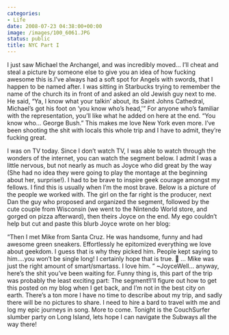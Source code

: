 ```yaml
---
categories:
- Life
date: 2008-07-23 04:38:00+00:00
image: /images/100_6061.JPG
status: public
title: NYC Part I
---
```





I just saw Michael the Archangel, and was incredibly moved… I’ll cheat and steal a picture by someone else to give you an idea of how fucking awesome this is.I’ve always had a soft spot for Angels with swords, that I happen to be named after. I was sitting in Starbucks trying to remember the name of the church its in front of and asked an old Jewish guy next to me. He said, “Ya, I know what your talkin’ about, its Saint Johns Cathedral, Michael’s got his foot on ‘you know who’s head,'” For anyone who’s familiar with the representation, you’ll like what he added on here at the end. “You know who… George Bush.” This makes me love New York even more. I’ve been shooting the shit with locals this whole trip and I have to admit, they’re fucking great.

I was on TV today. Since I don’t watch TV, I was able to watch through the wonders of the internet, you can watch the segment below. I admit I was a little nervous, but not nearly as much as Joyce who did great by the way (She had no idea they were going to play the montage at the beginning about her, surprise!). I had to be brave to inspire geek courage amongst my fellows. I find this is usually when I’m the most brave. Below is a picture of the people we worked with. The girl on the far right is the producer, next Dan the guy who proposed and organized the segment, followed by the cute couple from Wisconsin (we went to the Nintendo World store, and gorged on pizza afterward), then theirs Joyce on the end.
My ego couldn’t help but cut and paste this blurb Joyce wrote on her blog:

“Then I met Mike from Santa Cruz. He was handsome, funny and had awesome green sneakers. Effortlessly he epitomized everything we love about geekdom. I guess that is why they picked him. People kept saying to him….you won’t be single long! I certainly hope that is true. 🙂 … Mike was just the right amount of smart/smartass. I love him. ” ~JoyceWell… anyway, here’s the shit you’ve been waiting for. Funny thing is, this part of the trip was probably the least exciting part: The segment!I’ll figure out how to get this posted on my blog when I get back, and I’m not in the best city on earth.
There’s a ton more I have no time to describe about my trip, and sadly there will be no pictures to share. I need to hire a bard to travel with me and log my epic journeys in song. More to come. Tonight is the CouchSurfer slumber party on Long Island, lets hope I can navigate the Subways all the way there!

